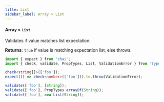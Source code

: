 ```yaml
---
title: List
sidebar_label: Array > List
---
```


#### Array > `List`

Validates if value matches list expectation.

**Returns:** `true` if value is matching expectation list, else throws.

```ts
import { expect } from 'chai';
import { check, validate, PropTypes, List, ValidationError } from 'typend';

check<string[]>(['foo']);
expect(() => check<number>(['foo'])).to.throw(ValidationError);

validate(['foo'], [String]);
validate(['foo'], PropTypes.arrayOf(String));
validate(['foo'], new List(String));
```